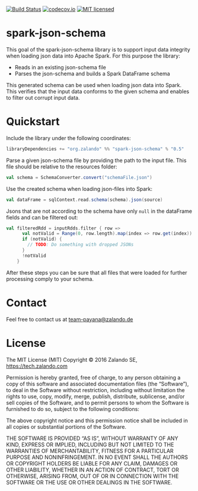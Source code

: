 [![Build Status](https://travis-ci.org/zalando-incubator/spark-json-schema.svg?branch=scala_2.10)](https://travis-ci.org/zalando-incubator/spark-json-schema)
[![codecov.io](http://codecov.io/github/zalando-incubator/spark-json-schema/coverage.svg?branch=scala_2.10)](http://codecov.io/github/zalando-incubator/spark-json-schema?branch=master)
[![MIT licensed](https://img.shields.io/badge/license-MIT-green.svg)](https://raw.githubusercontent.com/zalando-incubator/spark-json-schema/spark_2.10/LICENSE)

# spark-json-schema

This goal of the spark-json-schema library is to support input data integrity when loading json data into Apache Spark.
For this purpose the library:
    
- Reads in an existing json-schema file
- Parses the json-schema and builds a Spark DataFrame schema

This generated schema can be used when loading json data into Spark.
This verifies that the input data conforms to the given schema and enables to filter out corrupt input data.
 

# Quickstart

Include the library under the following coordinates:
```scala
libraryDependencies += "org.zalando" %% "spark-json-schema" % "0.5"
```
Parse a given json-schema file by providing the path to the input file.
This file should be relative to the resources folder:
```scala
val schema = SchemaConverter.convert("schemaFile.json")
```
Use the created schema when loading json-files into Spark:
```scala
val dataFrame = sqlContext.read.schema(schema).json(source)
```
Jsons that are not according to the schema have only `null` in the dataFrame fields and can be filtered out:
```scala
val filteredRdd = inputRdds.filter { row =>
      val notValid = Range(0, row.length).map(index => row.get(index)).contains(null)
      if (notValid) {
        // TODO: Do something with dropped JSONs
      }
      !notValid
    }
```
After these steps you can be sure that all files that were loaded for further processing comply to your schema.

# Contact

Feel free to contact us at team-payana@zalando.de

# License

The MIT License (MIT) Copyright © 2016 Zalando SE, https://tech.zalando.com

Permission is hereby granted, free of charge, to any person obtaining a copy of this software and associated documentation files (the “Software”), to deal in the Software without restriction, including without limitation the rights to use, copy, modify, merge, publish, distribute, sublicense, and/or sell copies of the Software, and to permit persons to whom the Software is furnished to do so, subject to the following conditions:

The above copyright notice and this permission notice shall be included in all copies or substantial portions of the Software.

THE SOFTWARE IS PROVIDED “AS IS”, WITHOUT WARRANTY OF ANY KIND, EXPRESS OR IMPLIED, INCLUDING BUT NOT LIMITED TO THE WARRANTIES OF MERCHANTABILITY, FITNESS FOR A PARTICULAR PURPOSE AND NONINFRINGEMENT. IN NO EVENT SHALL THE AUTHORS OR COPYRIGHT HOLDERS BE LIABLE FOR ANY CLAIM, DAMAGES OR OTHER LIABILITY, WHETHER IN AN ACTION OF CONTRACT, TORT OR OTHERWISE, ARISING FROM, OUT OF OR IN CONNECTION WITH THE SOFTWARE OR THE USE OR OTHER DEALINGS IN THE SOFTWARE.
